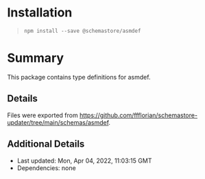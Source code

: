 # Installation
> `npm install --save @schemastore/asmdef`

# Summary
This package contains type definitions for asmdef.

## Details
Files were exported from https://github.com/ffflorian/schemastore-updater/tree/main/schemas/asmdef.

## Additional Details
* Last updated: Mon, Apr 04, 2022, 11:03:15 GMT
* Dependencies: none
